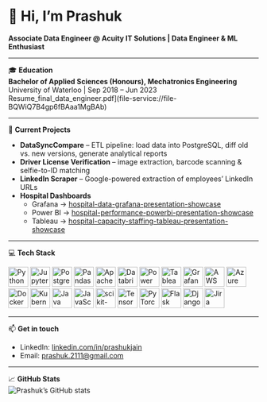 # 👋 Hi, I’m Prashuk  
**Associate Data Engineer @ Acuity IT Solutions | Data Engineer & ML Enthusiast**

---

🎓 **Education**  
**Bachelor of Applied Sciences (Honours), Mechatronics Engineering**  
University of Waterloo | Sep 2018 – Jun 2023 Resume_final_data_engineer.pdf](file-service://file-BQWiQ7B4gp6fBAaa1MgBAb)

---

🔭 **Current Projects**  
- **DataSyncCompare** – ETL pipeline: load data into PostgreSQL, diff old vs. new versions, generate analytical reports  
- **Driver License Verification** – image extraction, barcode scanning & selfie-to-ID matching  
- **LinkedIn Scraper** – Google-powered extraction of employees’ LinkedIn URLs  
- **Hospital Dashboards**  
  - Grafana → [hospital-data-grafana-presentation-showcase](https://github.com/Prashuk2111/hospital-data-grafana-presentation-showcase)  
  - Power BI → [hospital-performance-powerbi-presentation-showcase](https://github.com/Prashuk2111/hospital-performance-powerbi-presentation-showcase)  
  - Tableau → [hospital-capacity-staffing-tableau-presentation-showcase](https://github.com/Prashuk2111/hospital-capacity-staffing-tableau-presentation-showcase)

---

💻 **Tech Stack**  

<div align="left">
  <img src="https://cdn.simpleicons.org/python"            alt="Python"         width="40" height="40"/>
  <img src="https://cdn.simpleicons.org/jupyter"           alt="Jupyter"        width="40" height="40"/>
  <img src="https://cdn.simpleicons.org/postgresql"        alt="PostgreSQL"     width="40" height="40"/>
  <img src="https://cdn.simpleicons.org/pandas"            alt="Pandas"         width="40" height="40"/>
  <img src="https://cdn.simpleicons.org/apache-spark"      alt="Apache Spark"   width="40" height="40"/>
  <img src="https://cdn.simpleicons.org/databricks"        alt="Databricks"     width="40" height="40"/>

  <img src="https://cdn.simpleicons.org/microsoftpowerbi"  alt="Power BI"       width="40" height="40"/>
  <img src="https://cdn.simpleicons.org/tableau"           alt="Tableau"        width="40" height="40"/>
  <img src="https://cdn.simpleicons.org/grafana"           alt="Grafana"        width="40" height="40"/>

  <img src="https://cdn.simpleicons.org/amazonaws"         alt="AWS"            width="40" height="40"/>
  <img src="https://cdn.simpleicons.org/microsoftazure"    alt="Azure"          width="40" height="40"/>
  <img src="https://cdn.simpleicons.org/docker"            alt="Docker"         width="40" height="40"/>
  <img src="https://cdn.simpleicons.org/kubernetes"        alt="Kubernetes"     width="40" height="40"/>

  <img src="https://cdn.simpleicons.org/java"              alt="Java"           width="40" height="40"/>
  <img src="https://cdn.simpleicons.org/javascript"        alt="JavaScript"     width="40" height="40"/>

  <img src="https://cdn.simpleicons.org/scikitlearn"       alt="scikit-learn"    width="40" height="40"/>
  <img src="https://cdn.simpleicons.org/tensorflow"        alt="TensorFlow"     width="40" height="40"/>
  <img src="https://cdn.simpleicons.org/pytorch"           alt="PyTorch"        width="40" height="40"/>

  <img src="https://cdn.simpleicons.org/flask"             alt="Flask"          width="40" height="40"/>
  <img src="https://cdn.simpleicons.org/django"            alt="Django"         width="40" height="40"/>
  <img src="https://cdn.simpleicons.org/jira"              alt="Jira"           width="40" height="40"/>
</div>

---

📫 **Get in touch**  
- LinkedIn: [linkedin.com/in/prashukjain](https://www.linkedin.com/in/prashukjain)  
- Email: prashuk.2111@gmail.com  

---

📈 **GitHub Stats**  
![Prashuk’s GitHub stats](https://github-readme-stats.vercel.app/api?username=Prashuk2111&show_icons=true&theme=radical)
